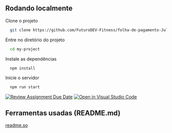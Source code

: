 ## Rodando localmente

Clone o projeto

```bash
  git clone https://github.com/FuturoDEV-Fitness/folha-de-pagamento-JullyanoBortolonSchuhmacher/edit/main/
```

Entre no diretório do projeto

```bash
  cd my-project
```

Instale as dependências

```bash
  npm install
```

Inicie o servidor

```bash
  npm run start
```

[![Review Assignment Due Date](https://classroom.github.com/assets/deadline-readme-button-24ddc0f5d75046c5622901739e7c5dd533143b0c8e959d652212380cedb1ea36.svg)](https://classroom.github.com/a/GN5nK2MT)
[![Open in Visual Studio Code](https://classroom.github.com/assets/open-in-vscode-718a45dd9cf7e7f842a935f5ebbe5719a5e09af4491e668f4dbf3b35d5cca122.svg)](https://classroom.github.com/online_ide?assignment_repo_id=15064285&assignment_repo_type=AssignmentRepo)

## Ferramentas usadas (README.md)

[readme.so](https://readme.so/pt)
